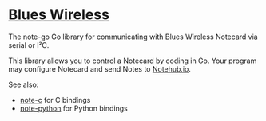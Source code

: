 # [Blues Wireless][blues]

The note-go Go library for communicating with Blues Wireless Notecard via serial or I²C.

This library allows you to control a Notecard by coding in Go.
Your program may configure Notecard and send Notes to [Notehub.io][notehub].

See also:
* [note-c][note-c] for C bindings
* [note-python][note-python] for Python bindings

[blues]: https://blues.com
[notehub]: https://notehub.io
[note-arduino]: https://github.com/blues/note-arduino
[note-c]: https://github.com/blues/note-c
[note-go]: https://github.com/blues/note-go
[note-python]: https://github.com/blues/note-python
